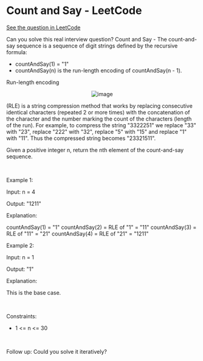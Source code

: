 # Count and Say - LeetCode
[See the question in LeetCode](https://leetcode.com/problems/count-and-say/submissions/1487885227/)

Can you solve this real interview question? Count and Say - The count-and-say sequence is a sequence of digit strings defined by the recursive formula:

 * countAndSay(1) = "1"
 * countAndSay(n) is the run-length encoding of countAndSay(n - 1).

Run-length encoding 
<p align="center">
  <img src="http://en.wikipedia.org/wiki/Run-length_encoding" alt="image" >
</p>
 (RLE) is a string compression method that works by replacing consecutive identical characters (repeated 2 or more times) with the concatenation of the character and the number marking the count of the characters (length of the run). For example, to compress the string "3322251" we replace "33" with "23", replace "222" with "32", replace "5" with "15" and replace "1" with "11". Thus the compressed string becomes "23321511".

Given a positive integer n, return the nth element of the count-and-say sequence.

 

Example 1:

Input: n = 4

Output: "1211"

Explanation:


countAndSay(1) = "1"
countAndSay(2) = RLE of "1" = "11"
countAndSay(3) = RLE of "11" = "21"
countAndSay(4) = RLE of "21" = "1211"


Example 2:

Input: n = 1

Output: "1"

Explanation:

This is the base case.

 

Constraints:

 * 1 <= n <= 30

 

Follow up: Could you solve it iteratively?
